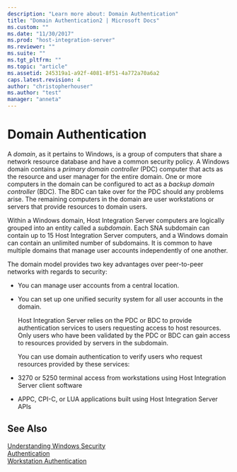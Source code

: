 ```yaml
---
description: "Learn more about: Domain Authentication"
title: "Domain Authentication2 | Microsoft Docs"
ms.custom: ""
ms.date: "11/30/2017"
ms.prod: "host-integration-server"
ms.reviewer: ""
ms.suite: ""
ms.tgt_pltfrm: ""
ms.topic: "article"
ms.assetid: 245319a1-a92f-4081-8f51-4a772a70a6a2
caps.latest.revision: 4
author: "christopherhouser"
ms.author: "test"
manager: "anneta"
---
```

# Domain Authentication
A *domain*, as it pertains to Windows, is a group of computers that share a network resource database and have a common security policy. A Windows domain contains a *primary domain controller* (PDC) computer that acts as the resource and user manager for the entire domain. One or more computers in the domain can be configured to act as a *backup domain controller* (BDC). The BDC can take over for the PDC should any problems arise. The remaining computers in the domain are user workstations or servers that provide resources to domain users.  
  
 Within a Windows domain, Host Integration Server computers are logically grouped into an entity called a *subdomain*. Each SNA subdomain can contain up to 15 Host Integration Server computers, and a Windows domain can contain an unlimited number of subdomains. It is common to have multiple domains that manage user accounts independently of one another.  
  
 The domain model provides two key advantages over peer-to-peer networks with regards to security:  
  
- You can manage user accounts from a central location.  
  
- You can set up one unified security system for all user accounts in the domain.  
  
  Host Integration Server relies on the PDC or BDC to provide authentication services to users requesting access to host resources. Only users who have been validated by the PDC or BDC can gain access to resources provided by servers in the subdomain.  
  
  You can use domain authentication to verify users who request resources provided by these services:  
  
- 3270 or 5250 terminal access from workstations using Host Integration Server client software  
  
- APPC, CPI-C, or LUA applications built using Host Integration Server APIs  
  
## See Also  
 [Understanding Windows Security](../core/understanding-windows-security1.md)   
 [Authentication](../core/authentication1.md)   
 [Workstation Authentication](../core/workstation-authentication1.md)
